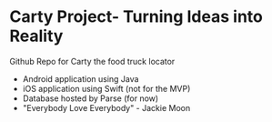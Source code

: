 # Carty Project- Turning Ideas into Reality

Github Repo for Carty the food truck locator
- Android application using Java
- iOS application using Swift (not for the MVP)
- Database hosted by Parse (for now)
- "Everybody Love Everybody" - Jackie Moon
